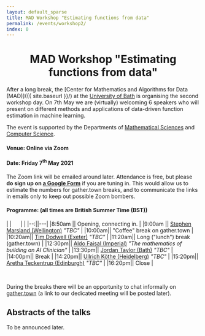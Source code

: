 ```yaml
---
layout: default_sparse
title: MAD Workshop "Estimating functions from data"
permalink: /events/workshop2/
index: 0
---
```


<h1 style="text-align: center;" class="pb-2">MAD Workshop "Estimating functions from data"</h1>

After a long break, the [Center for Mathematics and Algorithms for Data (MAD)]({{ site.baseurl }}/) at the [University of Bath](http://www.bath.ac.uk) is organising the second workshop day. On 7th May we are (virtually) welcoming 6 speakers who will present on different methods and applications of data-driven function estimation in machine learning.


The event is supported by the Departments of [Mathematical Sciences](https://www.bath.ac.uk/departments/department-of-mathematical-sciences/) and [Computer Science](https://www.bath.ac.uk/departments/department-of-computer-science/).
<!-- and by the [Institute for Mathematical Innovation](https://www.bath.ac.uk/research-institutes/institute-for-mathematical-innovation/) -->

<h4 class="pt-2">Venue: Online via Zoom</h4>
<h4>Date: Friday 7<sup>th</sup> May 2021</h4>

The Zoom link will be emailed around later.
Attendance is free, but please **do sign up on [a Google Form](https://docs.google.com/forms/d/e/1FAIpQLScPCGpVcfcpfB4lAEIstcwqbtIT4QOYqBm0Ggn7of4GMsOXag/viewform?usp=sf_link)** if you are tuning in.
This would allow us to estimate the numbers for gather.town breaks, and to communicate the links in emails only to keep out possible Zoom bombers.

<h4 class="pt-3">Programme: (all times are British Summer Time (BST))</h4>

|  |&nbsp;&nbsp;&nbsp;&nbsp;&nbsp;&nbsp;| |
|--:||---|
|8:50am || Opening, connecting in. |
|9:00am || [Stephen Marsland (Wellington)](https://homepages.ecs.vuw.ac.nz/~marslast/index.html) *"TBC"* |
|10:00am|| "Coffee" break on gather.town |
|10:20am|| [Tim Dodwell (Exeter)](https://emps.exeter.ac.uk/engineering/staff/td336) *"TBC"* |
|11:20am|| Long ("lunch") break (gather.town) |
|12:30pm|| [Aldo Faisal (Imperial)](https://www.imperial.ac.uk/people/a.faisal) *"The mathematics of building an AI Clinician"* |
|13:30pm|| [Jordan Taylor (Bath)](https://researchportal.bath.ac.uk/en/persons/jordan-taylor) *"TBC"* |
|14:00pm|| Break |
|14:20pm|| [Ullrich Köthe (Heidelberg)](https://hci.iwr.uni-heidelberg.de/vislearn/people/ullrich-koethe/) *"TBC"* |
|15:20pm|| [Aretha Teckentrup (Edinburgh)](https://www.maths.ed.ac.uk/~ateckent/) *"TBC"* |
|16:20pm|| Close |

<br>

During the breaks there will be an opportunity to chat informally on [gather.town](https://gather.town/) (a link to our dedicated meeting will be posted later).

## Abstracts of the talks

To be announced later.

<!--

<h3 class="pt-2 pb-1">Name</h3>

#### Talk: Title

Abstract

#### Biography

-->

